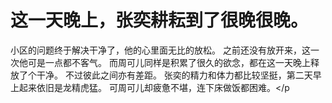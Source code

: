 # 这一天晚上，张奕耕耘到了很晚很晚。
小区的问题终于解决干净了，他的心里面无比的放松。
之前还没有放开来，这一次他可是一点都不客气。
而周可儿同样是积累了很久的欲念，都在这一天晚上释放了个干净。
不过彼此之间亦有差距。
张奕的精力和体力都比较坚挺，第二天早上起来依旧是龙精虎猛。
可周可儿却疲惫不堪，连下床做饭都困难。</p

